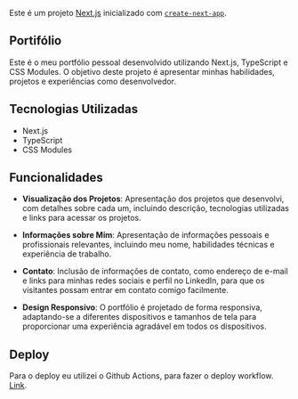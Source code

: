 Este é um projeto [Next.js](https://nextjs.org/) inicializado com [`create-next-app`](https://github.com/vercel/next.js/tree/canary/packages/create-next-app).

## Portifólio
Este é o meu portfólio pessoal desenvolvido utilizando Next.js, TypeScript e CSS Modules. O objetivo deste projeto é apresentar minhas habilidades, projetos e experiências como desenvolvedor.

## Tecnologias Utilizadas
- Next.js
- TypeScript
- CSS Modules

## Funcionalidades

- **Visualização dos Projetos**: Apresentação dos projetos que desenvolvi, com detalhes sobre cada um, incluindo descrição, tecnologias utilizadas e links para acessar os projetos.

- **Informações sobre Mim**: Apresentação de informações pessoais e profissionais relevantes, incluindo meu nome, habilidades técnicas e experiência de trabalho.

- **Contato**: Inclusão de informações de contato, como endereço de e-mail e links para minhas redes sociais e perfil no LinkedIn, para que os visitantes possam entrar em contato comigo facilmente.

- **Design Responsivo**: O portfólio é projetado de forma responsiva, adaptando-se a diferentes dispositivos e tamanhos de tela para proporcionar uma experiência agradável em todos os dispositivos.

## Deploy
Para o deploy eu utilizei o Github Actions, para fazer o deploy workflow. [Link](https://victormfl.github.io/Portifolio/).

